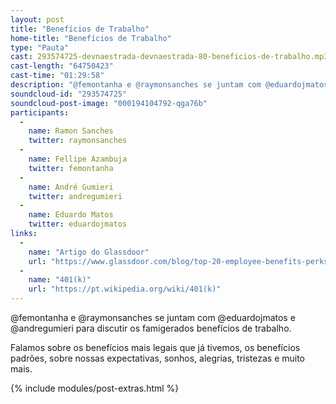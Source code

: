 ```yaml
---
layout: post
title: "Benefícios de Trabalho"
home-title: "Benefícios de Trabalho"
type: "Pauta"
cast: 293574725-devnaestrada-devnaestrada-80-beneficios-de-trabalho.mp3
cast-length: "64750423"
cast-time: "01:29:58"
description: "@femontanha e @raymonsanches se juntam com @eduardojmatos e @andregumieri para discutir os famigerados benefícios de trabalho."
soundcloud-id: "293574725"
soundcloud-post-image: "000194104792-qga76b"
participants:
  -
    name: Ramon Sanches
    twitter: raymonsanches
  -
    name: Fellipe Azambuja
    twitter: femontanha
  -
    name: André Gumieri
    twitter: andregumieri
  -
    name: Eduardo Matos
    twitter: eduardojmatos
links:
  -
    name: "Artigo do Glassdoor"
    url: "https://www.glassdoor.com/blog/top-20-employee-benefits-perks/"
  -
    name: "401(k)"
    url: "https://pt.wikipedia.org/wiki/401(k)"
---
```


@femontanha e @raymonsanches se juntam com @eduardojmatos e @andregumieri para discutir os famigerados benefícios de trabalho.

Falamos sobre os benefícios mais legais que já tivemos, os benefícios padrões, sobre nossas expectativas, sonhos, alegrias, tristezas e muito mais.

{% include modules/post-extras.html %}
